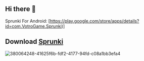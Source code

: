 ## Hi there 👋
Sprunki For Android: [https://play.google.com/store/apps/details?id=com.VotroGame.Sprunki)]
## Download [Sprunki](https://play.google.com/store/apps/details?id=com.VotroGame.Sprunki)
![380064248-41625f6b-fdf2-4177-94fd-c08a1bb3efa4](https://github.com/user-attachments/assets/b6d912e5-7aae-4e30-a84d-e268ea67cb6d)
<!--
**Sprunki-For-Android/Sprunki-For-Android** is a ✨ _special_ ✨ repository because its `README.md` (this file) appears on your GitHub profile.

Here are some ideas to get you started:

- 🔭 I’m currently working on ...
- 🌱 I’m currently learning ...
- 👯 I’m looking to collaborate on ...
- 🤔 I’m looking for help with ...
- 💬 Ask me about ...
- 📫 How to reach me: ...
- 😄 Pronouns: ...
- ⚡ Fun fact: ...
-->
